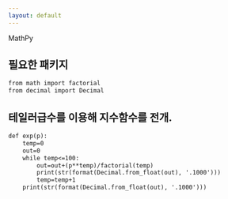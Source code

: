 ```yaml
---
layout: default
---
```


MathPy

## 필요한 패키지
```markdown
from math import factorial
from decimal import Decimal
```

## 테일러급수를 이용해 지수함수를 전개.
```markdown
def exp(p):
    temp=0
    out=0
    while temp<=100:
        out=out+(p**temp)/factorial(temp)
        print(str(format(Decimal.from_float(out), '.1000')))
        temp=temp+1
    print(str(format(Decimal.from_float(out), '.1000')))
```


